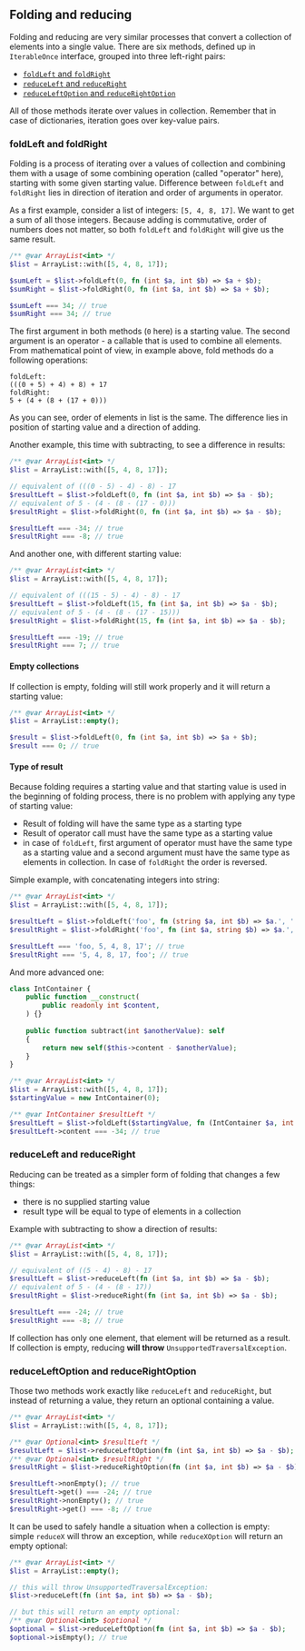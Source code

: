 ## Folding and reducing

Folding and reducing are very similar processes that convert a collection of elements into a single value. There are
six methods, defined up in `IterableOnce` interface, grouped into three left-right pairs:
- [`foldLeft` and `foldRight`](#foldleft-and-foldright)
- [`reduceLeft` and `reduceRight`](#reduceleft-and-reduceright)
- [`reduceLeftOption` and `reduceRightOption`](#reduceleftoption-and-reducerightoption)

All of those methods iterate over values in collection. Remember that in case of dictionaries, iteration goes over
key-value pairs.

### foldLeft and foldRight

Folding is a process of iterating over a values of collection and combining them with a usage of some combining
operation (called "operator" here), starting with some given starting value. Difference between `foldLeft` and
`foldRight` lies in direction of iteration and order of arguments in operator.

As a first example, consider a list of integers: `[5, 4, 8, 17]`. We want to get a sum of all those integers. Because
adding is commutative, order of numbers does not matter, so both `foldLeft` and `foldRight` will give us the same result.

```php
/** @var ArrayList<int> */
$list = ArrayList::with([5, 4, 8, 17]);

$sumLeft = $list->foldLeft(0, fn (int $a, int $b) => $a + $b);
$sumRight = $list->foldRight(0, fn (int $a, int $b) => $a + $b);

$sumLeft === 34; // true
$sumRight === 34; // true
```

The first argument in both methods (`0` here) is a starting value. The second argument is an operator - a callable
that is used to combine all elements. From mathematical point of view, in example above, fold methods do a following
operations:
```
foldLeft:
(((0 + 5) + 4) + 8) + 17
foldRight:
5 + (4 + (8 + (17 + 0)))
```

As you can see, order of elements in list is the same. The difference lies in position of starting value and a direction
of adding.

Another example, this time with subtracting, to see a difference in results:

```php
/** @var ArrayList<int> */
$list = ArrayList::with([5, 4, 8, 17]);

// equivalent of (((0 - 5) - 4) - 8) - 17
$resultLeft = $list->foldLeft(0, fn (int $a, int $b) => $a - $b);
// equivalent of 5 - (4 - (8 - (17 - 0)))
$resultRight = $list->foldRight(0, fn (int $a, int $b) => $a - $b);

$resultLeft === -34; // true
$resultRight === -8; // true
```

And another one, with different starting value:

```php
/** @var ArrayList<int> */
$list = ArrayList::with([5, 4, 8, 17]);

// equivalent of (((15 - 5) - 4) - 8) - 17
$resultLeft = $list->foldLeft(15, fn (int $a, int $b) => $a - $b);
// equivalent of 5 - (4 - (8 - (17 - 15)))
$resultRight = $list->foldRight(15, fn (int $a, int $b) => $a - $b);

$resultLeft === -19; // true
$resultRight === 7; // true
```

#### Empty collections

If collection is empty, folding will still work properly and it will return a starting value:

```php
/** @var ArrayList<int> */
$list = ArrayList::empty();

$result = $list->foldLeft(0, fn (int $a, int $b) => $a + $b);
$result === 0; // true
```

#### Type of result

Because folding requires a starting value and that starting value is used in the beginning of folding process, there is
no problem with applying any type of starting value:
- Result of folding will have the same type as a starting type
- Result of operator call must have the same type as a starting value
- in case of `foldLeft`, first argument of operator must have the same type as a starting value and a second argument
  must have the same type as elements in collection. In case of `foldRight` the order is reversed.

Simple example, with concatenating integers into string:

```php
/** @var ArrayList<int> */
$list = ArrayList::with([5, 4, 8, 17]);

$resultLeft = $list->foldLeft('foo', fn (string $a, int $b) => $a.', '.$b);
$resultRight = $list->foldRight('foo', fn (int $a, string $b) => $a.', '.$b);

$resultLeft === 'foo, 5, 4, 8, 17'; // true
$resultRight === '5, 4, 8, 17, foo'; // true
```

And more advanced one:
```php
class IntContainer {
    public function __construct(
        public readonly int $content,
    ) {}
    
    public function subtract(int $anotherValue): self
    {
        return new self($this->content - $anotherValue);    
    }
}

/** @var ArrayList<int> */
$list = ArrayList::with([5, 4, 8, 17]);
$startingValue = new IntContainer(0);

/** @var IntContainer $resultLeft */
$resultLeft = $list->foldLeft($startingValue, fn (IntContainer $a, int $b) => $a->subtract($b));
$resultLeft->content === -34; // true
```

### reduceLeft and reduceRight

Reducing can be treated as a simpler form of folding that changes a few things:
- there is no supplied starting value
- result type will be equal to type of elements in a collection

Example with subtracting to show a direction of results:

```php
/** @var ArrayList<int> */
$list = ArrayList::with([5, 4, 8, 17]);

// equivalent of ((5 - 4) - 8) - 17
$resultLeft = $list->reduceLeft(fn (int $a, int $b) => $a - $b);
// equivalent of 5 - (4 - (8 - 17))
$resultRight = $list->reduceRight(fn (int $a, int $b) => $a - $b);

$resultLeft === -24; // true
$resultRight === -8; // true
```

If collection has only one element, that element will be returned as a result. If collection is empty, reducing **will
throw** `UnsupportedTraversalException`.

### reduceLeftOption and reduceRightOption

Those two methods work exactly like `reduceLeft` and `reduceRight`, but instead of returning a value, they return an
optional containing a value.

```php
/** @var ArrayList<int> */
$list = ArrayList::with([5, 4, 8, 17]);

/** @var Optional<int> $resultLeft */
$resultLeft = $list->reduceLeftOption(fn (int $a, int $b) => $a - $b);
/** @var Optional<int> $resultRight */
$resultRight = $list->reduceRightOption(fn (int $a, int $b) => $a - $b);

$resultLeft->nonEmpty(); // true
$resultLeft->get() === -24; // true
$resultRight->nonEmpty(); // true
$resultRight->get() === -8; // true
```

It can be used to safely handle a situation when a collection is empty: simple `reduceX` will throw an exception,
while `reduceXOption` will return an empty optional:

```php
/** @var ArrayList<int> */
$list = ArrayList::empty();

// this will throw UnsupportedTraversalException:
$list->reduceLeft(fn (int $a, int $b) => $a - $b);

// but this will return an empty optional:
/** @var Optional<int> $optional */
$optional = $list->reduceLeftOption(fn (int $a, int $b) => $a - $b);
$optional->isEmpty(); // true
```